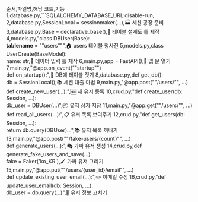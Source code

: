 순서,파일명,해당 코드,기능
1,database.py,```SQLALCHEMY_DATABASE_URL:disable-run,
2,database.py,SessionLocal = sessionmaker(...),🏭 세션 공장 준비
3,database.py,Base = declarative_base(),📐 테이블 설계도 틀 제작
4,models.py,"class DBUser(Base):<br>    __tablename__ = ""users""",🏠 users 테이블 청사진
5,models.py,class UserCreate(BaseModel):<br>    name: str,📝 데이터 입력 틀 제작
6,main.py,app = FastAPI(),🚪 앱 문 열기
7,main.py,"@app.on_event(""startup"")<br>def on_startup():",🔨 DB에 테이블 짓기
8,database.py,def get_db():<br>    db = SessionLocal(),📚 세션 대출 마법
9,main.py,"@app.post(""/users/"", ...)<br>def create_new_user(...):",🆕 새 유저 등록
10,crud.py,"def create_user(db: Session, ...):<br>    db_user = DBUser(...)",📦 유저 상자 저장
11,main.py,"@app.get(""/users/"", ...)<br>def read_all_users(...):",📋 유저 목록 보여주기
12,crud.py,"def get_users(db: Session, ...):<br>    return db.query(DBUser)...",📚 유저 목록 꺼내기
13,main.py,"@app.post(""/fake-users/{count}"", ...)<br>def generate_users(...):",🎭 가짜 유저 생성
14,crud.py,def generate_fake_users_and_save(...):<br>    fake = Faker('ko_KR'),🖌️ 가짜 유저 그리기
15,main.py,"@app.put(""/users/{user_id}/email"", ...)<br>def update_existing_user_email(...):",✏️ 이메일 수정
16,crud.py,"def update_user_email(db: Session, ...):<br>    db_user = db.query(...)",🔧 유저 정보 고치기
